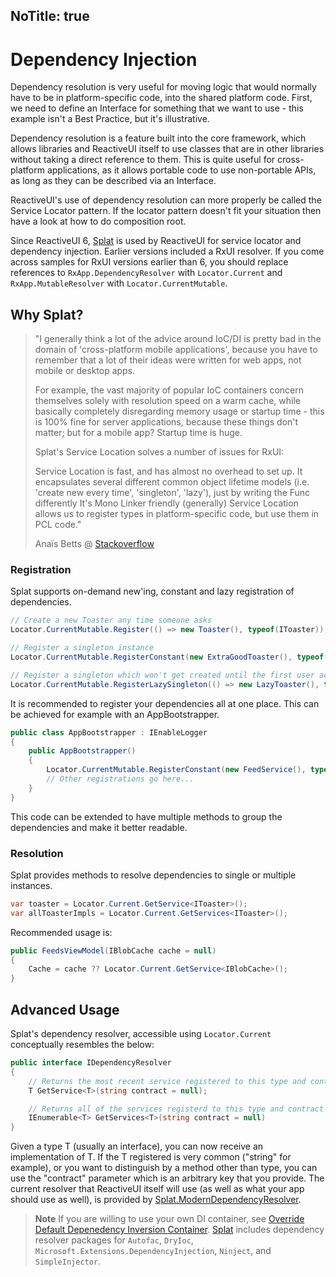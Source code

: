 NoTitle: true
---
# Dependency Injection

Dependency resolution is very useful for moving logic that would normally have to be in platform-specific code, into the shared platform code. First, we need to define an Interface for something that we want to use - this example isn't a Best Practice, but it's illustrative.

Dependency resolution is a feature built into the core framework, which allows libraries and ReactiveUI itself to use classes that are in other libraries without taking a direct reference to them. This is quite useful for cross-platform applications, as it allows portable code to use non-portable APIs, as long as they can be described via an Interface.

ReactiveUI's use of dependency resolution can more properly be called the Service Locator pattern. If the locator pattern doesn't fit your situation then have a look at how to do composition root.

Since ReactiveUI 6, [Splat](https://github.com/reactiveui/splat) is used by ReactiveUI for service locator and dependency injection. Earlier versions included a RxUI resolver. If you come across samples for RxUI versions earlier than 6, you should replace references to `RxApp.DependencyResolver` with `Locator.Current` and `RxApp.MutableResolver` with `Locator.CurrentMutable`.

## Why Splat?

> "I generally think a lot of the advice around IoC/DI is pretty bad in the domain of 'cross-platform mobile applications', because you have to remember that a lot of their ideas were written for web apps, not mobile or desktop apps.
>
> For example, the vast majority of popular IoC containers concern themselves solely with resolution speed on a warm cache, while basically completely disregarding memory usage or startup time - this is 100% fine for server applications, because these things don't matter; but for a mobile app? Startup time is huge.
>
> Splat's Service Location solves a number of issues for RxUI:
>
> Service Location is fast, and has almost no overhead to set up.
It encapsulates several different common object lifetime models (i.e. 'create new every time', 'singleton', 'lazy'), just by writing the Func differently
It's Mono Linker friendly (generally)
Service Location allows us to register types in platform-specific code, but use them in PCL code."
>
> Anaïs Betts @ [Stackoverflow](https://stackoverflow.com/a/26924067/496857)

### Registration

Splat supports on-demand new'ing, constant and lazy registration of dependencies. 

```cs
// Create a new Toaster any time someone asks
Locator.CurrentMutable.Register(() => new Toaster(), typeof(IToaster));

// Register a singleton instance
Locator.CurrentMutable.RegisterConstant(new ExtraGoodToaster(), typeof(IToaster));

// Register a singleton which won't get created until the first user accesses it
Locator.CurrentMutable.RegisterLazySingleton(() => new LazyToaster(), typeof(IToaster));
```

It is recommended to register your dependencies all at one place. This can be achieved for example with an AppBootstrapper.

```csharp
public class AppBootstrapper : IEnableLogger 
{  
    public AppBootstrapper() 
    { 
        Locator.CurrentMutable.RegisterConstant(new FeedService(), typeof(IFeedService));
        // Other registrations go here...
    }  
} 
```

This code can be extended to have multiple methods to group the dependencies and make it better readable.

### Resolution

Splat provides methods to resolve dependencies to single or multiple instances. 
 
```csharp
var toaster = Locator.Current.GetService<IToaster>();
var allToasterImpls = Locator.Current.GetServices<IToaster>();
```

Recommended usage is:

```csharp
public FeedsViewModel(IBlobCache cache = null) 
{ 
	Cache = cache ?? Locator.Current.GetService<IBlobCache>();
}
```
 
## Advanced Usage

Splat's dependency resolver, accessible using `Locator.Current` conceptually resembles the below:

```csharp
public interface IDependencyResolver
{
    // Returns the most recent service registered to this type and contract
    T GetService<T>(string contract = null);

    // Returns all of the services registerd to this type and contract
    IEnumerable<T> GetServices<T>(string contract = null)
}
```

Given a type T (usually an interface), you can now receive an implementation of T. If the T registered is very common ("string" for example), or you want to distinguish by a method other than type, you can use the "contract" parameter which is an arbitrary key that you provide. The current resolver that ReactiveUI itself will use (as well as what your app
should use as well), is provided by [Splat.ModernDependencyResolver](https://github.com/reactiveui/splat/blob/b833718d1b7940d1d02403e86864d03d2af5cea7/Splat/ServiceLocation.cs).

> **Note** If you are willing to use your own DI container, see [Override Default Depenedency Inversion Container](https://www.reactiveui.net/docs/handbook/dependency-inversion/custom-dependency-inversion). [Splat](https://github.com/reactiveui/splat#dependency-resolver-packages) includes dependency resolver packages for `Autofac`, `DryIoc`, `Microsoft.Extensions.DependencyInjection`, `Ninject`, and `SimpleInjector`.
